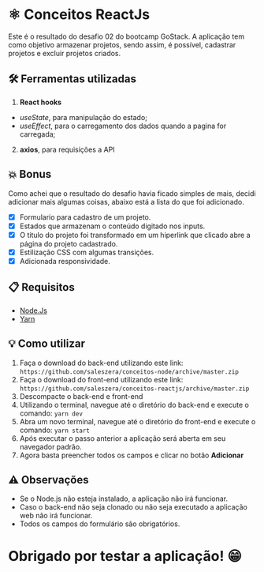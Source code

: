 # ⚛️ Conceitos ReactJs 

Este é o resultado do desafio 02 do bootcamp GoStack.
A aplicação tem como objetivo armazenar projetos, sendo assim, é possível, cadastrar projetos e excluir projetos criados.


## 🛠️ Ferramentas utilizadas
1. **React hooks**
  - *useState*, para manipulação do estado;
  - *useEffect*, para o carregamento dos dados quando a pagina for carregada;
2. **axios**, para requisições a API

## 💥️ Bonus
Como achei que o resultado do desafio havia ficado simples de mais, decidi adicionar mais algumas coisas, abaixo está a lista do que foi adicionado.
- [x] Formulario para cadastro de um projeto.
- [x] Estados que armazenam o conteúdo digitado nos inputs.
- [x] O titulo do projeto foi transformado em um hiperlink que clicado abre a página do projeto cadastrado.
- [x] Estilização CSS com algumas transições.
- [x] Adicionada responsividade.

## 📋️ Requisitos
- [Node.Js](https://nodejs.org/en/download/)
- [Yarn](https://yarnpkg.com/lang/en/docs/install/)

## 💡️ Como utilizar
1. Faça o download do back-end utilizando este link: ```https://github.com/saleszera/conceitos-node/archive/master.zip```
2. Faça o download do front-end utilizando este link: ```https://github.com/saleszera/conceitos-reactjs/archive/master.zip```
3. Descompacte o back-end e front-end
4. Utilizando o terminal, navegue até o diretório do back-end e execute o comando: ```yarn dev```
5. Abra um novo terminal, navegue até o diretório do front-end e execute o comando: ```yarn start```
6. Após executar o passo anterior a aplicação será aberta em seu navegador padrão.
7. Agora basta preencher todos os campos e clicar no botão **Adicionar**

## ⚠️ Observações
- Se o Node.js não esteja instalado, a aplicação não irá funcionar.
- Caso o back-end não seja clonado ou não seja executado a aplicação web não irá funcionar.
- Todos os campos do formulário são obrigatórios.

# Obrigado por testar a aplicação! 😁️
